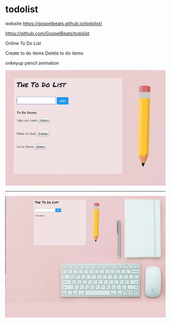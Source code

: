 # todolist

website
https://gospelbeats.github.io/todolist/

https://github.com/GospelBeats/todolist

Online To Do List

Create to do items
Delete to do items

onkeyup pencil animation

![APP Sreenshot](https://github.com/GospelBeats/todolist/blob/master/site2.JPG)

------------------------------------------------------------------------------

![APP Sreenshot](https://github.com/GospelBeats/todolist/blob/master/site.JPG)